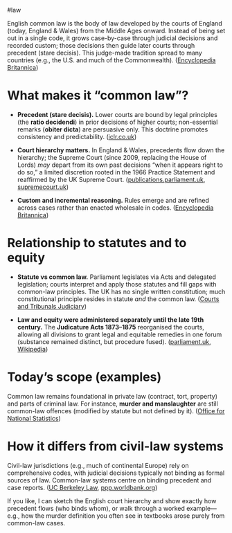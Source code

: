 #law 

English common law is the body of law developed by the courts of England (today, England & Wales) from the Middle Ages onward. Instead of being set out in a single code, it grows case-by-case through judicial decisions and recorded custom; those decisions then guide later courts through precedent (stare decisis). This judge-made tradition spread to many countries (e.g., the U.S. and much of the Commonwealth). ([Encyclopedia Britannica](https://www.britannica.com/topic/common-law?utm_source=chatgpt.com "Common law | Definition, Origins, Development, & Examples"))

# What makes it “common law”?

- **Precedent (stare decisis).** Lower courts are bound by legal principles (the **ratio decidendi**) in prior decisions of higher courts; non-essential remarks (**obiter dicta**) are persuasive only. This doctrine promotes consistency and predictability. ([iclr.co.uk](https://www.iclr.co.uk/knowledge/glossary/ratio-decidendi/?utm_source=chatgpt.com "Ratio decidendi"))
    
- **Court hierarchy matters.** In England & Wales, precedents flow down the hierarchy; the Supreme Court (since 2009, replacing the House of Lords) _may_ depart from its own past decisions “when it appears right to do so,” a limited discretion rooted in the 1966 Practice Statement and reaffirmed by the UK Supreme Court. ([publications.parliament.uk](https://publications.parliament.uk/pa/ld199697/ldinfo/ld08judg/redbook/redbk45.htm?utm_source=chatgpt.com "House of Lords - Practice Directions Applicable to Criminal ..."), [supremecourt.uk](https://supremecourt.uk/how-to-appeal/non-portal-pd4?utm_source=chatgpt.com "Non portal Practice direction 04 - UK Supreme Court"))
    
- **Custom and incremental reasoning.** Rules emerge and are refined across cases rather than enacted wholesale in codes. ([Encyclopedia Britannica](https://www.britannica.com/topic/common-law?utm_source=chatgpt.com "Common law | Definition, Origins, Development, & Examples"))
    

# Relationship to statutes and to equity

- **Statute vs common law.** Parliament legislates via Acts and delegated legislation; courts interpret and apply those statutes and fill gaps with common-law principles. The UK has no single written constitution; much constitutional principle resides in statute _and_ the common law. ([Courts and Tribunals Judiciary](https://www.judiciary.uk/about-the-judiciary/our-justice-system/jud-acc-ind/justice-sys-and-constitution/?utm_source=chatgpt.com "The justice system and the constitution"))
    
- **Law and equity were administered separately until the late 19th century.** The **Judicature Acts 1873–1875** reorganised the courts, allowing all divisions to grant legal and equitable remedies in one forum (substance remained distinct, but procedure fused). ([parliament.uk](https://www.parliament.uk/about/living-heritage/transformingsociety/laworder/court/overview/judicatureacts/?utm_source=chatgpt.com "The Judicature Acts of 1873 and 1875"), [Wikipedia](https://en.wikipedia.org/wiki/Judicature_Acts?utm_source=chatgpt.com "Judicature Acts"))
    

# Today’s scope (examples)

Common law remains foundational in private law (contract, tort, property) and parts of criminal law. For instance, **murder and manslaughter** are still common-law offences (modified by statute but not defined by it). ([Office for National Statistics](https://www.ons.gov.uk/peoplepopulationandcommunity/crimeandjustice/articles/homicideinenglandandwales/yearendingmarch2024?utm_source=chatgpt.com "Homicide in England and Wales: year ending March 2024"))

# How it differs from civil-law systems

Civil-law jurisdictions (e.g., much of continental Europe) rely on comprehensive codes, with judicial decisions typically not binding as formal sources of law. Common-law systems centre on binding precedent and case reports. ([UC Berkeley Law](https://www.law.berkeley.edu/wp-content/uploads/2017/11/CommonLawCivilLawTraditions.pdf?utm_source=chatgpt.com "THE COMMON LAW AND CIVIL LAW TRADITIONS"), [ppp.worldbank.org](https://ppp.worldbank.org/public-private-partnership/legislation-regulation/framework-assessment/legal-systems/common-vs-civil-law?utm_source=chatgpt.com "Key Features of Common Law or Civil Law Systems"))

If you like, I can sketch the English court hierarchy and show exactly how precedent flows (who binds whom), or walk through a worked example—e.g., how the murder definition you often see in textbooks arose purely from common-law cases.